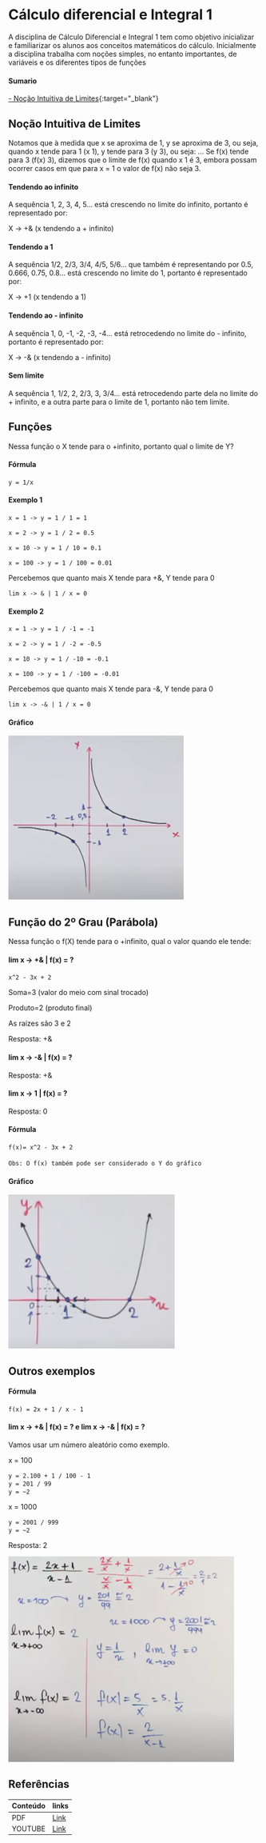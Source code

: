 # Cálculo diferencial e Integral 1

A disciplina de Cálculo Diferencial e Integral 1 tem como 
objetivo inicializar e familiarizar os alunos aos conceitos 
matemáticos do cálculo. Inicialmente a disciplina trabalha 
com noções simples, no entanto importantes, 
de variáveis e os diferentes tipos de funções

#### Sumario

[- Noção Intuitiva de Limites](url){:target="_blank"}

## Noção Intuitiva de Limites

Notamos que à medida que x se aproxima de 1, y se aproxima de 3, ou seja, quando x tende para 1 (x 1), y tende para 3 (y 3), ou seja: ... Se f(x) tende para 3 (f(x) 3), dizemos que o limite de f(x) quando x 1 é 3, embora possam ocorrer casos em que para x = 1 o valor de f(x) não seja 3.

#### Tendendo ao infinito

A sequência 1, 2, 3, 4, 5... está crescendo no limite do infinito, portanto é representado por:

X -> +& (x tendendo a + infinito)

#### Tendendo a 1

A sequência 1/2, 2/3, 3/4, 4/5, 5/6... que também é representando por 0.5, 0.666, 0.75, 0.8... está crescendo no limite do 1, portanto é representado por:

X -> +1 (x tendendo a 1)

#### Tendendo ao - infinito

A sequência 1, 0, -1, -2, -3, -4... está retrocedendo no limite do - infinito, portanto é representado por:

X -> -& (x tendendo a - infinito)

#### Sem limite

A sequência 1, 1/2, 2, 2/3, 3, 3/4... está retrocedendo parte dela no limite do + infinito, e a
outra parte para o limite de 1, portanto não tem limite.

## Funções

Nessa função o X tende para o +infinito, portanto qual o limite de Y?

#### Fórmula

```
y = 1/x
```

#### Exemplo 1

```
x = 1 -> y = 1 / 1 = 1
```

```
x = 2 -> y = 1 / 2 = 0.5
```

```
x = 10 -> y = 1 / 10 = 0.1
```

```
x = 100 -> y = 1 / 100 = 0.01
```

Percebemos que quanto mais X tende para +&, Y tende para 0

```
lim x -> & | 1 / x = 0
```

#### Exemplo 2

```
x = 1 -> y = 1 / -1 = -1
```

```
x = 2 -> y = 1 / -2 = -0.5
```

```
x = 10 -> y = 1 / -10 = -0.1
```

```
x = 100 -> y = 1 / -100 = -0.01
```

Percebemos que quanto mais X tende para -&, Y tende para 0

```
lim x -> -& | 1 / x = 0
```

#### Gráfico

![Noção Intuitiva de Limites - Cálculo 1](/1-periodo/images/Nocao-Intuitiva-de-Limites-Calculo-1.png)

## Função do 2º Grau (Parábola)

Nessa função o f(X) tende para o +infinito, qual o valor quando ele tende:

#### lim x -> +& | f(x) = ?

```
x^2 - 3x + 2
```

Soma=3 (valor do meio com sinal trocado)

Produto=2 (produto final)

As raízes são 3 e 2

Resposta: +&

#### lim x -> -& | f(x) = ?

Resposta: +&

#### lim x -> 1 | f(x) = ?

Resposta: 0

#### Fórmula

```
f(x)= x^2 - 3x + 2

Obs: O f(x) também pode ser considerado o Y do gráfico
```

#### Gráfico

![Noção Intuitiva de Limites - Cálculo 1](/1-periodo/images/Nocao-Intuitiva-de-Limites-Calculo-1--1.png)

## Outros exemplos

#### Fórmula

```
f(x) = 2x + 1 / x - 1
```

#### lim x -> +& | f(x) = ? e lim x -> -& | f(x) = ?

Vamos usar um número aleatório como exemplo.

x = 100

```
y = 2.100 + 1 / 100 - 1
y = 201 / 99
y = ~2
```

x = 1000

```
y = 2001 / 999
y = ~2
```

Resposta: 2

![Noção Intuitiva de Limites - Cálculo 1](/1-periodo/images/Nocao-Intuitiva-de-Limites-Calculo-1--2.png)

## Referências

| Conteúdo  | links |
| ------------- | ------------- |
| PDF  | [Link](https://petemb.ufsc.br/files/2015/03/Apostila-Calculo-I-PROTEGIDA.pdf)  |
| YOUTUBE  | [Link](https://www.youtube.com/playlist?list=PLEfwqyY2ox86LhxKybOY3_IG-7R5herLC)  |

